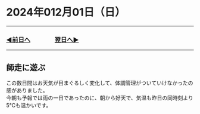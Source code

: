 # 2024年012月01日（日）

---

### [◀️前日へ](https://github.com/yuasys/chatty-journal/blob/main/2024/11/2024-11-30.md)&emsp;&emsp;&emsp;&emsp;[翌日へ▶️](https://github.com/yuasys/chatty-journal/blob/main/2024/12/2024-12-02.md)

---

## 師走に遊ぶ

この数日間はお天気が目まぐるしく変化して、体調管理がついていけなかったの感がありました。  
今朝も予報では雨の一日であったのに、朝から好天で、気温も昨日の同時刻より5℃も温かいです。

